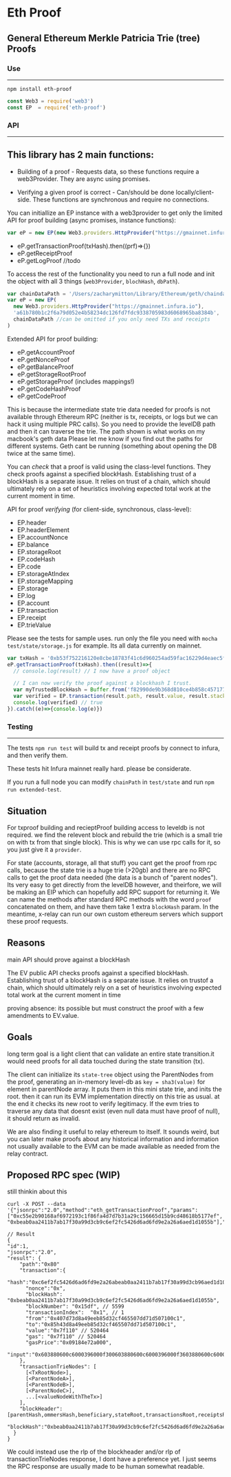 # Eth Proof
## General Ethereum Merkle Patricia Trie (tree) Proofs

### Use
---
```
npm install eth-proof
```
```javascript
const Web3 = require('web3')
const EP  = require('eth-proof')
```

### API
------

This library has 2 main functions:
----------------------------------

* Building of a proof - Requests data, so these functions require a web3Provider. They are async using promises.

* Verifying a given proof is correct - Can/should be done locally/client-side. These functions are synchronous and require no connections.

You can initiallize an EP instance with a web3provider to get only the limited API for proof building (async promises, instance functions):

```javascript
var eP = new EP(new Web3.providers.HttpProvider("https://gmainnet.infura.io"))
```

* eP.getTransactionProof(txHash).then((prf)=>{})
* eP.getReceiptProof
* eP.getLogProof //todo

To access the rest of the functionality you need to run a full node and init the object with all 3 things (`web3Provider`, `blochHash`, `dbPath`). 

```javascript
var chainDataPath = '/Users/zacharymitton/Library/Ethereum/geth/chaindata'
var eP = new EP(
  new Web3.providers.HttpProvider("https://gmainnet.infura.io"),
  'a61b780b1c2f6a79d052e4b58234dc126fd7fdc9338705983d6068965ba8384b',
  chainDataPath //can be omitted if you only need TXs and receipts
)
```

Extended API for proof building:

* eP.getAccountProof
* eP.getNonceProof
* eP.getBalanceProof
* eP.getStorageRootProof
* eP.getStorageProof (includes mappings!)
* eP.getCodeHashProof
* eP.getCodeProof

This is because the intermediate state trie data needed for proofs is not available through Ethereum RPC (neither is tx, receipts, or logs but we can hack it using multiple PRC calls). So you need to provide the levelDB path and then it can traverse the trie. The path shown is what works on my macbook's geth data Please let me know if you find out the paths for different systems. Geth cant be running (something about opening the DB twice at the same time).

You can *check* that a proof is valid using the class-level functions. They check proofs against a specified blockHash. Establishing trust of a blockHash is a separate issue. It relies on trust of a chain, which should ultimately rely on a set of heuristics involving expected total work at the current moment in time.

API for proof *verifying* (for client-side, synchronous, class-level):

* EP.header
* EP.headerElement
* EP.accountNonce
* EP.balance
* EP.storageRoot
* EP.codeHash
* EP.code
* EP.storageAtIndex
* EP.storageMapping
* EP.storage
* EP.log
* EP.account
* EP.transaction
* EP.receipt
* EP.trieValue

Please see the tests for sample uses. run only the file you need with `mocha test/state/storage.js` for example. Its all data currently on mainnet.

```javascript
var txHash = '0xb53f752216120e8cbe18783f41c6d960254ad59fac16229d4eaec5f7591319de'
eP.getTransactionProof(txHash).then((result)=>{
  // console.log(result) // I now have a proof object

  // I can now verify the proof against a blockhash I trust.
  var myTrustedBlockHash = Buffer.from('f82990de9b368d810ce4b858c45717737245aa965771565f8a41df4c75acc171','hex')
  var verified = EP.transaction(result.path, result.value, result.stack, result.header, myTrustedBlockHash)
  console.log(verified) // true
}).catch((e)=>{console.log(e)})
```

### Testing
----------
The tests `npm run test` will build tx and receipt proofs by connect to infura, and then verify them.

These tests hit Infura mainnet really hard. please be considerate.

If you run a full node you can modify `chainPath` in `test/state` and run `npm run extended-test`.



Situation
---------
For txproof building and recieptProof building access to leveldb is not required. we find the relevent block and rebuild the trie (which is a small trie on with tx from that single block). This is why we can use rpc calls for it, so you just give it a `provider`.

For state (accounts, storage, all that stuff) you cant get the proof from rpc calls, because the state trie is a huge trie (>20gb) and there are no RPC calls to get the proof data needed (the data is a bunch of "parent nodes"). Its very easy to get directly from the levelDB however, and theirfore, we will be making an EIP which can hopefully add RPC support for returning it. We can name the methods after standard RPC methods with the word `proof` concatenated on them, and have them take 1 extra `blockHash` param. In the meantime, x-relay can run our own custom ethereum servers which support these proof requests.


Reasons
-------
main API should prove against a blockHash

The EV public API checks proofs against a specified blockHash. Establishing trust of a blockHash is a separate issue. It relies on trustof a chain, which should ultimately rely on a set of heuristics involving expected total work at the current moment in time

proving absence:
its possible but must construct the proof with a few amendments to EV.value.

Goals
-----

long term goal is a light client that can validate an entire state transition.it would need proofs for all data touched during the state transition (tx).

The client can initialize its `state-tree` object using the ParentNodes from the proof, generating an in-memory level-db as `key = sha3(value)` for element in parentNode array. It puts them in this mini state trie, and inits the root. then it can run its EVM implementation directly on this trie as usual. at the end it checks its new root to verify legitimacy. If the evm tries to traverse any data that doesnt exist (even null data must have proof of null), it should return as invalid.

We are also finding it useful to relay ethereum to itself. It sounds weird, but you can later make proofs about any historical information and information not usually available to the EVM can be made available as needed from the relay contract.

Proposed RPC spec (WIP)
-----------------
still thinkin about this

```
curl -X POST --data '{"jsonrpc":"2.0","method":"eth_getTransactionProof","params":["0xc55e2b90168af6972193c1f86fa4d7d7b31a29c156665d15b9cd48618b5177ef", "0xbeab0aa2411b7ab17f30a99d3cb9c6ef2fc5426d6ad6fd9e2a26a6aed1d1055b"],"id":1}'

// Result
{
"id":1,
"jsonrpc":"2.0",
"result": {
    "path":"0x80"
    "transaction":{
      "hash":"0xc6ef2fc5426d6ad6fd9e2a26abeab0aa2411b7ab17f30a99d3cb96aed1d1055b",
      "nonce":"0x",
      "blockHash": "0xbeab0aa2411b7ab17f30a99d3cb9c6ef2fc5426d6ad6fd9e2a26a6aed1d1055b",
      "blockNumber": "0x15df", // 5599
      "transactionIndex":  "0x1", // 1
      "from":"0x407d73d8a49eeb85d32cf465507dd71d507100c1",
      "to":"0x85h43d8a49eeb85d32cf465507dd71d507100c1",
      "value":"0x7f110" // 520464
      "gas": "0x7f110" // 520464
      "gasPrice":"0x09184e72a000",
      "input":"0x603880600c6000396000f300603880600c6000396000f3603880600c6000396000f360",
    },
    "transactionTrieNodes": [
      [<TxRootNode>],
      [<ParentNodeA>],
      [<ParentNodeB>],
      [<ParentNodeC>],
      ...[<valueNodeWithTheTx>]
    ],
    "blockHeader": [parentHash,ommersHash,beneficiary,stateRoot,transactionsRoot,receiptsRoot,logsBloom,,difficulty,number,gasLimit,gasUsed,timestamp,extraData,mixHash,nonce],
    "blockHash":"0xbeab0aa2411b7ab17f30a99d3cb9c6ef2fc5426d6ad6fd9e2a26a6aed1d1055b"
  }
}
```

We could instead use the rlp of the blockheader and/or rlp of transactionTrieNodes response, I dont have a preference yet. I just seems the RPC response are usually made to be human somewhat readable.
